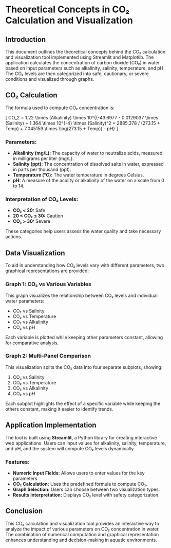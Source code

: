 # Theoretical Concepts in CO₂ Calculation and Visualization

## Introduction
This document outlines the theoretical concepts behind the CO₂ calculation and visualization tool implemented using Streamlit and Matplotlib. The application calculates the concentration of carbon dioxide (CO₂) in water based on input parameters such as alkalinity, salinity, temperature, and pH. The CO₂ levels are then categorized into safe, cautionary, or severe conditions and visualized through graphs.

## CO₂ Calculation
The formula used to compute CO₂ concentration is:

\[ CO_2 = 1.22 \times (Alkalinity) \times 10^{(-43.6977 - 0.0129037 \times (Salinity) + 1.364 \times 10^{-4} \times (Salinity)^2 + 2885.378 / (273.15 + Temp) + 7.045159 \times \log(273.15 + Temp)) - pH} \]

### Parameters:
- **Alkalinity (mg/L):** The capacity of water to neutralize acids, measured in milligrams per liter (mg/L).
- **Salinity (ppt):** The concentration of dissolved salts in water, expressed in parts per thousand (ppt).
- **Temperature (°C):** The water temperature in degrees Celsius.
- **pH:** A measure of the acidity or alkalinity of the water on a scale from 0 to 14.

### Interpretation of CO₂ Levels:
- **CO₂ < 20:** Safe
- **20 ≤ CO₂ ≤ 30:** Caution
- **CO₂ > 30:** Severe

These categories help users assess the water quality and take necessary actions.

## Data Visualization
To aid in understanding how CO₂ levels vary with different parameters, two graphical representations are provided:

### Graph 1: CO₂ vs Various Variables
This graph visualizes the relationship between CO₂ levels and individual water parameters:
- CO₂ vs Salinity
- CO₂ vs Temperature
- CO₂ vs Alkalinity
- CO₂ vs pH

Each variable is plotted while keeping other parameters constant, allowing for comparative analysis.

### Graph 2: Multi-Panel Comparison
This visualization splits the CO₂ data into four separate subplots, showing:
1. CO₂ vs Salinity
2. CO₂ vs Temperature
3. CO₂ vs Alkalinity
4. CO₂ vs pH

Each subplot highlights the effect of a specific variable while keeping the others constant, making it easier to identify trends.

## Application Implementation
The tool is built using **Streamlit**, a Python library for creating interactive web applications. Users can input values for alkalinity, salinity, temperature, and pH, and the system will compute CO₂ levels dynamically.

### Features:
- **Numeric Input Fields:** Allows users to enter values for the key parameters.
- **CO₂ Calculation:** Uses the predefined formula to compute CO₂.
- **Graph Selection:** Users can choose between two visualization types.
- **Results Interpretation:** Displays CO₂ level with safety categorization.

## Conclusion
This CO₂ calculation and visualization tool provides an interactive way to analyze the impact of various parameters on CO₂ concentration in water. The combination of numerical computation and graphical representation enhances understanding and decision-making in aquatic environments.

